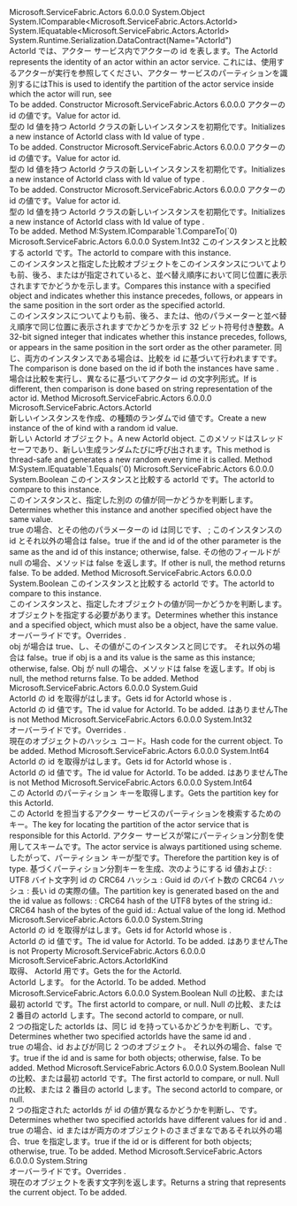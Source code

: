 <Type Name="ActorId" FullName="Microsoft.ServiceFabric.Actors.ActorId">
  <TypeSignature Language="C#" Value="public sealed class ActorId : IComparable&lt;Microsoft.ServiceFabric.Actors.ActorId&gt;, IEquatable&lt;Microsoft.ServiceFabric.Actors.ActorId&gt;" />
  <TypeSignature Language="ILAsm" Value=".class public auto ansi sealed beforefieldinit ActorId extends System.Object implements class System.IComparable`1&lt;class Microsoft.ServiceFabric.Actors.ActorId&gt;, class System.IEquatable`1&lt;class Microsoft.ServiceFabric.Actors.ActorId&gt;" />
  <TypeSignature Language="DocId" Value="T:Microsoft.ServiceFabric.Actors.ActorId" />
  <TypeSignature Language="VB.NET" Value="Public NotInheritable Class ActorId&#xA;Implements IComparable(Of ActorId), IEquatable(Of ActorId)" />
  <TypeSignature Language="F#" Value="type ActorId = class&#xA;    interface IEquatable&lt;ActorId&gt;&#xA;    interface IComparable&lt;ActorId&gt;" />
  <AssemblyInfo>
    <AssemblyName>Microsoft.ServiceFabric.Actors</AssemblyName>
    <AssemblyVersion>6.0.0.0</AssemblyVersion>
  </AssemblyInfo>
  <Base>
    <BaseTypeName>System.Object</BaseTypeName>
  </Base>
  <Interfaces>
    <Interface>
      <InterfaceName>System.IComparable&lt;Microsoft.ServiceFabric.Actors.ActorId&gt;</InterfaceName>
    </Interface>
    <Interface>
      <InterfaceName>System.IEquatable&lt;Microsoft.ServiceFabric.Actors.ActorId&gt;</InterfaceName>
    </Interface>
  </Interfaces>
  <Attributes>
    <Attribute>
      <AttributeName>System.Runtime.Serialization.DataContract(Name="ActorId")</AttributeName>
    </Attribute>
  </Attributes>
  <Docs>
    <summary>
            <span data-ttu-id="dd739-101">ActorId では、アクター サービス内でアクターの id を表します。</span><span class="sxs-lookup"><span data-stu-id="dd739-101">The ActorId represents the identity of an actor within an actor service.</span></span> <span data-ttu-id="dd739-102">これには、使用するアクターが実行を参照してください、アクター サービスのパーティションを識別するには<see cref="M:Microsoft.ServiceFabric.Actors.ActorId.GetPartitionKey" /></span><span class="sxs-lookup"><span data-stu-id="dd739-102">This is used to identify the partition of the actor service inside which the actor will run, see <see cref="M:Microsoft.ServiceFabric.Actors.ActorId.GetPartitionKey" /></span></span></summary>
    <remarks>To be added.</remarks>
  </Docs>
  <Members>
    <Member MemberName=".ctor">
      <MemberSignature Language="C#" Value="public ActorId (Guid id);" />
      <MemberSignature Language="ILAsm" Value=".method public hidebysig specialname rtspecialname instance void .ctor(valuetype System.Guid id) cil managed" />
      <MemberSignature Language="DocId" Value="M:Microsoft.ServiceFabric.Actors.ActorId.#ctor(System.Guid)" />
      <MemberSignature Language="VB.NET" Value="Public Sub New (id As Guid)" />
      <MemberSignature Language="F#" Value="new Microsoft.ServiceFabric.Actors.ActorId : Guid -&gt; Microsoft.ServiceFabric.Actors.ActorId" Usage="new Microsoft.ServiceFabric.Actors.ActorId id" />
      <MemberType>Constructor</MemberType>
      <AssemblyInfo>
        <AssemblyName>Microsoft.ServiceFabric.Actors</AssemblyName>
        <AssemblyVersion>6.0.0.0</AssemblyVersion>
      </AssemblyInfo>
      <Parameters>
        <Parameter Name="id" Type="System.Guid" />
      </Parameters>
      <Docs>
        <param name="id"><span data-ttu-id="dd739-103">アクターの id の値です。</span><span class="sxs-lookup"><span data-stu-id="dd739-103">Value for actor id.</span></span></param>
        <summary>
            <span data-ttu-id="dd739-104">型の Id 値を持つ ActorId クラスの新しいインスタンスを初期化<see cref="T:System.Guid" />です。</span><span class="sxs-lookup"><span data-stu-id="dd739-104">Initializes a new instance of ActorId class with Id value of type <see cref="T:System.Guid" />.</span></span>
            </summary>
        <remarks>To be added.</remarks>
      </Docs>
    </Member>
    <Member MemberName=".ctor">
      <MemberSignature Language="C#" Value="public ActorId (long id);" />
      <MemberSignature Language="ILAsm" Value=".method public hidebysig specialname rtspecialname instance void .ctor(int64 id) cil managed" />
      <MemberSignature Language="DocId" Value="M:Microsoft.ServiceFabric.Actors.ActorId.#ctor(System.Int64)" />
      <MemberSignature Language="VB.NET" Value="Public Sub New (id As Long)" />
      <MemberSignature Language="F#" Value="new Microsoft.ServiceFabric.Actors.ActorId : int64 -&gt; Microsoft.ServiceFabric.Actors.ActorId" Usage="new Microsoft.ServiceFabric.Actors.ActorId id" />
      <MemberType>Constructor</MemberType>
      <AssemblyInfo>
        <AssemblyName>Microsoft.ServiceFabric.Actors</AssemblyName>
        <AssemblyVersion>6.0.0.0</AssemblyVersion>
      </AssemblyInfo>
      <Parameters>
        <Parameter Name="id" Type="System.Int64" />
      </Parameters>
      <Docs>
        <param name="id"><span data-ttu-id="dd739-105">アクターの id の値です。</span><span class="sxs-lookup"><span data-stu-id="dd739-105">Value for actor id.</span></span></param>
        <summary>
            <span data-ttu-id="dd739-106">型の Id 値を持つ ActorId クラスの新しいインスタンスを初期化<see cref="T:System.Int64" />です。</span><span class="sxs-lookup"><span data-stu-id="dd739-106">Initializes a new instance of ActorId class with Id value of type <see cref="T:System.Int64" />.</span></span>
            </summary>
        <remarks>To be added.</remarks>
      </Docs>
    </Member>
    <Member MemberName=".ctor">
      <MemberSignature Language="C#" Value="public ActorId (string id);" />
      <MemberSignature Language="ILAsm" Value=".method public hidebysig specialname rtspecialname instance void .ctor(string id) cil managed" />
      <MemberSignature Language="DocId" Value="M:Microsoft.ServiceFabric.Actors.ActorId.#ctor(System.String)" />
      <MemberSignature Language="VB.NET" Value="Public Sub New (id As String)" />
      <MemberSignature Language="F#" Value="new Microsoft.ServiceFabric.Actors.ActorId : string -&gt; Microsoft.ServiceFabric.Actors.ActorId" Usage="new Microsoft.ServiceFabric.Actors.ActorId id" />
      <MemberType>Constructor</MemberType>
      <AssemblyInfo>
        <AssemblyName>Microsoft.ServiceFabric.Actors</AssemblyName>
        <AssemblyVersion>6.0.0.0</AssemblyVersion>
      </AssemblyInfo>
      <Parameters>
        <Parameter Name="id" Type="System.String" />
      </Parameters>
      <Docs>
        <param name="id"><span data-ttu-id="dd739-107">アクターの id の値です。</span><span class="sxs-lookup"><span data-stu-id="dd739-107">Value for actor id.</span></span></param>
        <summary>
            <span data-ttu-id="dd739-108">型の Id 値を持つ ActorId クラスの新しいインスタンスを初期化<see cref="T:System.String" />です。</span><span class="sxs-lookup"><span data-stu-id="dd739-108">Initializes a new instance of ActorId class with Id value of type <see cref="T:System.String" />.</span></span>
            </summary>
        <remarks>To be added.</remarks>
      </Docs>
    </Member>
    <Member MemberName="CompareTo">
      <MemberSignature Language="C#" Value="public int CompareTo (Microsoft.ServiceFabric.Actors.ActorId other);" />
      <MemberSignature Language="ILAsm" Value=".method public hidebysig newslot virtual instance int32 CompareTo(class Microsoft.ServiceFabric.Actors.ActorId other) cil managed" />
      <MemberSignature Language="DocId" Value="M:Microsoft.ServiceFabric.Actors.ActorId.CompareTo(Microsoft.ServiceFabric.Actors.ActorId)" />
      <MemberSignature Language="VB.NET" Value="Public Function CompareTo (other As ActorId) As Integer" />
      <MemberSignature Language="F#" Value="abstract member CompareTo : Microsoft.ServiceFabric.Actors.ActorId -&gt; int&#xA;override this.CompareTo : Microsoft.ServiceFabric.Actors.ActorId -&gt; int" Usage="actorId.CompareTo other" />
      <MemberType>Method</MemberType>
      <Implements>
        <InterfaceMember>M:System.IComparable`1.CompareTo(`0)</InterfaceMember>
      </Implements>
      <AssemblyInfo>
        <AssemblyName>Microsoft.ServiceFabric.Actors</AssemblyName>
        <AssemblyVersion>6.0.0.0</AssemblyVersion>
      </AssemblyInfo>
      <ReturnValue>
        <ReturnType>System.Int32</ReturnType>
      </ReturnValue>
      <Parameters>
        <Parameter Name="other" Type="Microsoft.ServiceFabric.Actors.ActorId" />
      </Parameters>
      <Docs>
        <param name="other"><span data-ttu-id="dd739-109">このインスタンスと比較する actorId です。</span><span class="sxs-lookup"><span data-stu-id="dd739-109">The actorId to compare with this instance.</span></span> </param>
        <summary>
            <span data-ttu-id="dd739-110">このインスタンスと指定した比較<see cref="T:Microsoft.ServiceFabric.Actors.ActorId" />オブジェクトをこのインスタンスについてよりも前、後ろ、またはが指定されていると、並べ替え順序において同じ位置に表示されますでかどうかを示します。</span><span class="sxs-lookup"><span data-stu-id="dd739-110">Compares this instance with a specified <see cref="T:Microsoft.ServiceFabric.Actors.ActorId" /> object and indicates whether this instance precedes, follows, or appears in the same position in the sort order as the specified actorId.</span></span> 
            </summary>
        <returns><span data-ttu-id="dd739-111">このインスタンスについてよりも前、後ろ、または、他のパラメーターと並べ替え順序で同じ位置に表示されますでかどうかを示す 32 ビット符号付き整数。</span><span class="sxs-lookup"><span data-stu-id="dd739-111">A 32-bit signed integer that indicates whether this instance precedes, follows, or appears in the same position in the sort order as the other parameter.</span></span></returns>
        <remarks><span data-ttu-id="dd739-112">同じ、両方のインスタンスである場合は、比較を id に基づいて行われます<see cref="T:Microsoft.ServiceFabric.Actors.ActorIdKind" />です。</span><span class="sxs-lookup"><span data-stu-id="dd739-112">The comparison is done based on the id if both the instances have same <see cref="T:Microsoft.ServiceFabric.Actors.ActorIdKind" />.</span></span>
            <span data-ttu-id="dd739-113">場合<see cref="T:Microsoft.ServiceFabric.Actors.ActorIdKind" />は比較を実行し、異なるに基づいてアクター id の文字列形式。</span><span class="sxs-lookup"><span data-stu-id="dd739-113">If <see cref="T:Microsoft.ServiceFabric.Actors.ActorIdKind" /> is different, then comparison is done based on string representation of the actor id.</span></span></remarks>
      </Docs>
    </Member>
    <Member MemberName="CreateRandom">
      <MemberSignature Language="C#" Value="public static Microsoft.ServiceFabric.Actors.ActorId CreateRandom ();" />
      <MemberSignature Language="ILAsm" Value=".method public static hidebysig class Microsoft.ServiceFabric.Actors.ActorId CreateRandom() cil managed" />
      <MemberSignature Language="DocId" Value="M:Microsoft.ServiceFabric.Actors.ActorId.CreateRandom" />
      <MemberSignature Language="VB.NET" Value="Public Shared Function CreateRandom () As ActorId" />
      <MemberSignature Language="F#" Value="static member CreateRandom : unit -&gt; Microsoft.ServiceFabric.Actors.ActorId" Usage="Microsoft.ServiceFabric.Actors.ActorId.CreateRandom " />
      <MemberType>Method</MemberType>
      <AssemblyInfo>
        <AssemblyName>Microsoft.ServiceFabric.Actors</AssemblyName>
        <AssemblyVersion>6.0.0.0</AssemblyVersion>
      </AssemblyInfo>
      <ReturnValue>
        <ReturnType>Microsoft.ServiceFabric.Actors.ActorId</ReturnType>
      </ReturnValue>
      <Parameters />
      <Docs>
        <summary>
            <span data-ttu-id="dd739-114">新しいインスタンスを作成、<see cref="T:Microsoft.ServiceFabric.Actors.ActorId" />の種類の<see cref="F:Microsoft.ServiceFabric.Actors.ActorIdKind.Long" />ランダムで<see cref="T:System.Int64" />id 値です。</span><span class="sxs-lookup"><span data-stu-id="dd739-114">Create a new instance of the <see cref="T:Microsoft.ServiceFabric.Actors.ActorId" /> of kind <see cref="F:Microsoft.ServiceFabric.Actors.ActorIdKind.Long" /> with a random <see cref="T:System.Int64" /> id value.</span></span> 
            </summary>
        <returns><span data-ttu-id="dd739-115">新しい ActorId オブジェクト。</span><span class="sxs-lookup"><span data-stu-id="dd739-115">A new ActorId object.</span></span></returns>
        <remarks><span data-ttu-id="dd739-116">このメソッドはスレッド セーフであり、新しい生成ランダム<see cref="T:Microsoft.ServiceFabric.Actors.ActorId" />たびに呼び出されます。</span><span class="sxs-lookup"><span data-stu-id="dd739-116">This method is thread-safe and generates a new random <see cref="T:Microsoft.ServiceFabric.Actors.ActorId" /> every time it is called.</span></span></remarks>
      </Docs>
    </Member>
    <Member MemberName="Equals">
      <MemberSignature Language="C#" Value="public bool Equals (Microsoft.ServiceFabric.Actors.ActorId other);" />
      <MemberSignature Language="ILAsm" Value=".method public hidebysig newslot virtual instance bool Equals(class Microsoft.ServiceFabric.Actors.ActorId other) cil managed" />
      <MemberSignature Language="DocId" Value="M:Microsoft.ServiceFabric.Actors.ActorId.Equals(Microsoft.ServiceFabric.Actors.ActorId)" />
      <MemberSignature Language="VB.NET" Value="Public Function Equals (other As ActorId) As Boolean" />
      <MemberSignature Language="F#" Value="override this.Equals : Microsoft.ServiceFabric.Actors.ActorId -&gt; bool" Usage="actorId.Equals other" />
      <MemberType>Method</MemberType>
      <Implements>
        <InterfaceMember>M:System.IEquatable`1.Equals(`0)</InterfaceMember>
      </Implements>
      <AssemblyInfo>
        <AssemblyName>Microsoft.ServiceFabric.Actors</AssemblyName>
        <AssemblyVersion>6.0.0.0</AssemblyVersion>
      </AssemblyInfo>
      <ReturnValue>
        <ReturnType>System.Boolean</ReturnType>
      </ReturnValue>
      <Parameters>
        <Parameter Name="other" Type="Microsoft.ServiceFabric.Actors.ActorId" />
      </Parameters>
      <Docs>
        <param name="other"><span data-ttu-id="dd739-117">このインスタンスと比較する actorId です。</span><span class="sxs-lookup"><span data-stu-id="dd739-117">The actorId to compare to this instance.</span></span> </param>
        <summary>
            <span data-ttu-id="dd739-118">このインスタンスと、指定した別の <see cref="T:Microsoft.ServiceFabric.Actors.ActorId" /> の値が同一かどうかを判断します。</span><span class="sxs-lookup"><span data-stu-id="dd739-118">Determines whether this instance and another specified <see cref="T:Microsoft.ServiceFabric.Actors.ActorId" /> object have the same value.</span></span>
            </summary>
        <returns><span data-ttu-id="dd739-119">true の場合、<see cref="T:Microsoft.ServiceFabric.Actors.ActorIdKind" />とその他のパラメーターの id は同じです、 <see cref="T:Microsoft.ServiceFabric.Actors.ActorIdKind" /> ; このインスタンスの id とそれ以外の場合は false。</span><span class="sxs-lookup"><span data-stu-id="dd739-119">true if the <see cref="T:Microsoft.ServiceFabric.Actors.ActorIdKind" /> and id of the other parameter is the same as the <see cref="T:Microsoft.ServiceFabric.Actors.ActorIdKind" /> and id of this instance; otherwise, false.</span></span> <span data-ttu-id="dd739-120">その他のフィールドが null の場合、メソッドは false を返します。</span><span class="sxs-lookup"><span data-stu-id="dd739-120">If other is null, the method returns false.</span></span></returns>
        <remarks>To be added.</remarks>
      </Docs>
    </Member>
    <Member MemberName="Equals">
      <MemberSignature Language="C#" Value="public override bool Equals (object obj);" />
      <MemberSignature Language="ILAsm" Value=".method public hidebysig virtual instance bool Equals(object obj) cil managed" />
      <MemberSignature Language="DocId" Value="M:Microsoft.ServiceFabric.Actors.ActorId.Equals(System.Object)" />
      <MemberSignature Language="VB.NET" Value="Public Overrides Function Equals (obj As Object) As Boolean" />
      <MemberSignature Language="F#" Value="override this.Equals : obj -&gt; bool" Usage="actorId.Equals obj" />
      <MemberType>Method</MemberType>
      <AssemblyInfo>
        <AssemblyName>Microsoft.ServiceFabric.Actors</AssemblyName>
        <AssemblyVersion>6.0.0.0</AssemblyVersion>
      </AssemblyInfo>
      <ReturnValue>
        <ReturnType>System.Boolean</ReturnType>
      </ReturnValue>
      <Parameters>
        <Parameter Name="obj" Type="System.Object" />
      </Parameters>
      <Docs>
        <param name="obj"><span data-ttu-id="dd739-121">このインスタンスと比較する actorId です。</span><span class="sxs-lookup"><span data-stu-id="dd739-121">The actorId to compare to this instance.</span></span> </param>
        <summary>
            <span data-ttu-id="dd739-122">このインスタンスと、指定したオブジェクトの値が同一かどうかを判断します。<see cref="T:Microsoft.ServiceFabric.Actors.ActorId" /> オブジェクトを指定する必要があります。</span><span class="sxs-lookup"><span data-stu-id="dd739-122">Determines whether this instance and a specified object, which must also be a <see cref="T:Microsoft.ServiceFabric.Actors.ActorId" /> object, have the same value.</span></span> <span data-ttu-id="dd739-123">オーバーライド<see cref="M:System.Object.Equals(System.Object)" />です。</span><span class="sxs-lookup"><span data-stu-id="dd739-123">Overrides <see cref="M:System.Object.Equals(System.Object)" />.</span></span>
            </summary>
        <returns><span data-ttu-id="dd739-124">obj が場合は true、<see cref="T:Microsoft.ServiceFabric.Actors.ActorId" />し、その値がこのインスタンスと同じです。 それ以外の場合は false。</span><span class="sxs-lookup"><span data-stu-id="dd739-124">true if obj is a <see cref="T:Microsoft.ServiceFabric.Actors.ActorId" /> and its value is the same as this instance; otherwise, false.</span></span> <span data-ttu-id="dd739-125">Obj が null の場合、メソッドは false を返します。</span><span class="sxs-lookup"><span data-stu-id="dd739-125">If obj is null, the method returns false.</span></span></returns>
        <remarks>To be added.</remarks>
      </Docs>
    </Member>
    <Member MemberName="GetGuidId">
      <MemberSignature Language="C#" Value="public Guid GetGuidId ();" />
      <MemberSignature Language="ILAsm" Value=".method public hidebysig instance valuetype System.Guid GetGuidId() cil managed" />
      <MemberSignature Language="DocId" Value="M:Microsoft.ServiceFabric.Actors.ActorId.GetGuidId" />
      <MemberSignature Language="VB.NET" Value="Public Function GetGuidId () As Guid" />
      <MemberSignature Language="F#" Value="member this.GetGuidId : unit -&gt; Guid" Usage="actorId.GetGuidId " />
      <MemberType>Method</MemberType>
      <AssemblyInfo>
        <AssemblyName>Microsoft.ServiceFabric.Actors</AssemblyName>
        <AssemblyVersion>6.0.0.0</AssemblyVersion>
      </AssemblyInfo>
      <ReturnValue>
        <ReturnType>System.Guid</ReturnType>
      </ReturnValue>
      <Parameters />
      <Docs>
        <summary>
            <span data-ttu-id="dd739-126">ActorId の id を取得が<see cref="T:Microsoft.ServiceFabric.Actors.ActorIdKind" />は<see cref="F:Microsoft.ServiceFabric.Actors.ActorIdKind.Guid" />します。</span><span class="sxs-lookup"><span data-stu-id="dd739-126">Gets id for ActorId whose <see cref="T:Microsoft.ServiceFabric.Actors.ActorIdKind" /> is <see cref="F:Microsoft.ServiceFabric.Actors.ActorIdKind.Guid" />.</span></span>
            </summary>
        <returns>
          <span data-ttu-id="dd739-127"><see cref="T:System.Guid" />ActorId の id 値です。</span><span class="sxs-lookup"><span data-stu-id="dd739-127"><see cref="T:System.Guid" />The id value for ActorId.</span></span></returns>
        <remarks>To be added.</remarks>
        <exception cref="T:System.InvalidOperationException"><span data-ttu-id="dd739-128"><see cref="P:Microsoft.ServiceFabric.Actors.ActorId.Kind" />はありません<see cref="F:Microsoft.ServiceFabric.Actors.ActorIdKind.Guid" /></span><span class="sxs-lookup"><span data-stu-id="dd739-128">The <see cref="P:Microsoft.ServiceFabric.Actors.ActorId.Kind" /> is not <see cref="F:Microsoft.ServiceFabric.Actors.ActorIdKind.Guid" /></span></span></exception>
      </Docs>
    </Member>
    <Member MemberName="GetHashCode">
      <MemberSignature Language="C#" Value="public override int GetHashCode ();" />
      <MemberSignature Language="ILAsm" Value=".method public hidebysig virtual instance int32 GetHashCode() cil managed" />
      <MemberSignature Language="DocId" Value="M:Microsoft.ServiceFabric.Actors.ActorId.GetHashCode" />
      <MemberSignature Language="VB.NET" Value="Public Overrides Function GetHashCode () As Integer" />
      <MemberSignature Language="F#" Value="override this.GetHashCode : unit -&gt; int" Usage="actorId.GetHashCode " />
      <MemberType>Method</MemberType>
      <AssemblyInfo>
        <AssemblyName>Microsoft.ServiceFabric.Actors</AssemblyName>
        <AssemblyVersion>6.0.0.0</AssemblyVersion>
      </AssemblyInfo>
      <ReturnValue>
        <ReturnType>System.Int32</ReturnType>
      </ReturnValue>
      <Parameters />
      <Docs>
        <summary>
            <span data-ttu-id="dd739-129">オーバーライド<see cref="M:System.Object.GetHashCode" />です。</span><span class="sxs-lookup"><span data-stu-id="dd739-129">Overrides <see cref="M:System.Object.GetHashCode" />.</span></span>
            </summary>
        <returns><span data-ttu-id="dd739-130">現在のオブジェクトのハッシュ コード。</span><span class="sxs-lookup"><span data-stu-id="dd739-130">Hash code for the current object.</span></span></returns>
        <remarks>To be added.</remarks>
      </Docs>
    </Member>
    <Member MemberName="GetLongId">
      <MemberSignature Language="C#" Value="public long GetLongId ();" />
      <MemberSignature Language="ILAsm" Value=".method public hidebysig instance int64 GetLongId() cil managed" />
      <MemberSignature Language="DocId" Value="M:Microsoft.ServiceFabric.Actors.ActorId.GetLongId" />
      <MemberSignature Language="VB.NET" Value="Public Function GetLongId () As Long" />
      <MemberSignature Language="F#" Value="member this.GetLongId : unit -&gt; int64" Usage="actorId.GetLongId " />
      <MemberType>Method</MemberType>
      <AssemblyInfo>
        <AssemblyName>Microsoft.ServiceFabric.Actors</AssemblyName>
        <AssemblyVersion>6.0.0.0</AssemblyVersion>
      </AssemblyInfo>
      <ReturnValue>
        <ReturnType>System.Int64</ReturnType>
      </ReturnValue>
      <Parameters />
      <Docs>
        <summary>
            <span data-ttu-id="dd739-131">ActorId の id を取得が<see cref="T:Microsoft.ServiceFabric.Actors.ActorIdKind" />は<see cref="F:Microsoft.ServiceFabric.Actors.ActorIdKind.Long" />します。</span><span class="sxs-lookup"><span data-stu-id="dd739-131">Gets id for ActorId whose <see cref="T:Microsoft.ServiceFabric.Actors.ActorIdKind" /> is <see cref="F:Microsoft.ServiceFabric.Actors.ActorIdKind.Long" />.</span></span>
            </summary>
        <returns>
          <span data-ttu-id="dd739-132"><see cref="T:System.Int64" />ActorId の id 値です。</span><span class="sxs-lookup"><span data-stu-id="dd739-132"><see cref="T:System.Int64" />The id value for ActorId.</span></span></returns>
        <remarks>To be added.</remarks>
        <exception cref="T:System.InvalidOperationException"><span data-ttu-id="dd739-133"><see cref="P:Microsoft.ServiceFabric.Actors.ActorId.Kind" />はありません<see cref="F:Microsoft.ServiceFabric.Actors.ActorIdKind.Long" /></span><span class="sxs-lookup"><span data-stu-id="dd739-133">The <see cref="P:Microsoft.ServiceFabric.Actors.ActorId.Kind" /> is not <see cref="F:Microsoft.ServiceFabric.Actors.ActorIdKind.Long" /></span></span></exception>
      </Docs>
    </Member>
    <Member MemberName="GetPartitionKey">
      <MemberSignature Language="C#" Value="public long GetPartitionKey ();" />
      <MemberSignature Language="ILAsm" Value=".method public hidebysig instance int64 GetPartitionKey() cil managed" />
      <MemberSignature Language="DocId" Value="M:Microsoft.ServiceFabric.Actors.ActorId.GetPartitionKey" />
      <MemberSignature Language="VB.NET" Value="Public Function GetPartitionKey () As Long" />
      <MemberSignature Language="F#" Value="member this.GetPartitionKey : unit -&gt; int64" Usage="actorId.GetPartitionKey " />
      <MemberType>Method</MemberType>
      <AssemblyInfo>
        <AssemblyName>Microsoft.ServiceFabric.Actors</AssemblyName>
        <AssemblyVersion>6.0.0.0</AssemblyVersion>
      </AssemblyInfo>
      <ReturnValue>
        <ReturnType>System.Int64</ReturnType>
      </ReturnValue>
      <Parameters />
      <Docs>
        <summary>
            <span data-ttu-id="dd739-134">この ActorId のパーティション キーを取得します。</span><span class="sxs-lookup"><span data-stu-id="dd739-134">Gets the partition key for this ActorId.</span></span>
            </summary>
        <returns><span data-ttu-id="dd739-135">この ActorId を担当するアクター サービスのパーティションを検索するためのキー。</span><span class="sxs-lookup"><span data-stu-id="dd739-135">The key for locating the partition of the actor service that is responsible for this ActorId.</span></span></returns>
        <remarks>
          <list type="bullet">
            <item><span data-ttu-id="dd739-136">アクター サービスが常にパーティション分割を使用して<see cref="F:System.Fabric.Description.PartitionScheme.UniformInt64Range" />スキームです。</span><span class="sxs-lookup"><span data-stu-id="dd739-136">The actor service is always partitioned using <see cref="F:System.Fabric.Description.PartitionScheme.UniformInt64Range" /> scheme.</span></span> <span data-ttu-id="dd739-137">したがって、パーティション キーが<see cref="T:System.Int64" />型です。</span><span class="sxs-lookup"><span data-stu-id="dd739-137">Therefore the partition key is of <see cref="T:System.Int64" /> type.</span></span></item>
            <item><span data-ttu-id="dd739-138">基づくパーティション分割キーを生成、<see cref="T:Microsoft.ServiceFabric.Actors.ActorIdKind" />次のようにする id 値および: <list type="bullet"> <item> <see cref="F:Microsoft.ServiceFabric.Actors.ActorIdKind.String" />: UTF8 バイト文字列 id の CRC64 ハッシュ</item><item> <see cref="F:Microsoft.ServiceFabric.Actors.ActorIdKind.Guid" />: Guid id のバイト数の CRC64 ハッシュ</item><item> <see cref="F:Microsoft.ServiceFabric.Actors.ActorIdKind.Long" />: 長い id の実際の値。</item></list></span><span class="sxs-lookup"><span data-stu-id="dd739-138">The partition key is generated based on the <see cref="T:Microsoft.ServiceFabric.Actors.ActorIdKind" /> and the id value as follows: <list type="bullet"><item><see cref="F:Microsoft.ServiceFabric.Actors.ActorIdKind.String" />: CRC64 hash of the UTF8 bytes of the string id.</item><item><see cref="F:Microsoft.ServiceFabric.Actors.ActorIdKind.Guid" />: CRC64 hash of the bytes of the guid id.</item><item><see cref="F:Microsoft.ServiceFabric.Actors.ActorIdKind.Long" />: Actual value of the long id.</item></list></span></span></item>
          </list>
        </remarks>
      </Docs>
    </Member>
    <Member MemberName="GetStringId">
      <MemberSignature Language="C#" Value="public string GetStringId ();" />
      <MemberSignature Language="ILAsm" Value=".method public hidebysig instance string GetStringId() cil managed" />
      <MemberSignature Language="DocId" Value="M:Microsoft.ServiceFabric.Actors.ActorId.GetStringId" />
      <MemberSignature Language="VB.NET" Value="Public Function GetStringId () As String" />
      <MemberSignature Language="F#" Value="member this.GetStringId : unit -&gt; string" Usage="actorId.GetStringId " />
      <MemberType>Method</MemberType>
      <AssemblyInfo>
        <AssemblyName>Microsoft.ServiceFabric.Actors</AssemblyName>
        <AssemblyVersion>6.0.0.0</AssemblyVersion>
      </AssemblyInfo>
      <ReturnValue>
        <ReturnType>System.String</ReturnType>
      </ReturnValue>
      <Parameters />
      <Docs>
        <summary>
            <span data-ttu-id="dd739-139">ActorId の id を取得が<see cref="T:Microsoft.ServiceFabric.Actors.ActorIdKind" />は<see cref="F:Microsoft.ServiceFabric.Actors.ActorIdKind.String" />します。</span><span class="sxs-lookup"><span data-stu-id="dd739-139">Gets id for ActorId whose <see cref="T:Microsoft.ServiceFabric.Actors.ActorIdKind" /> is <see cref="F:Microsoft.ServiceFabric.Actors.ActorIdKind.String" />.</span></span>
            </summary>
        <returns>
          <span data-ttu-id="dd739-140"><see cref="T:System.String" />ActorId の id 値です。</span><span class="sxs-lookup"><span data-stu-id="dd739-140"><see cref="T:System.String" />The id value for ActorId.</span></span></returns>
        <remarks>To be added.</remarks>
        <exception cref="T:System.InvalidOperationException"><span data-ttu-id="dd739-141"><see cref="P:Microsoft.ServiceFabric.Actors.ActorId.Kind" />はありません<see cref="F:Microsoft.ServiceFabric.Actors.ActorIdKind.Guid" /></span><span class="sxs-lookup"><span data-stu-id="dd739-141">The <see cref="P:Microsoft.ServiceFabric.Actors.ActorId.Kind" /> is not <see cref="F:Microsoft.ServiceFabric.Actors.ActorIdKind.Guid" /></span></span></exception>
      </Docs>
    </Member>
    <Member MemberName="Kind">
      <MemberSignature Language="C#" Value="public Microsoft.ServiceFabric.Actors.ActorIdKind Kind { get; }" />
      <MemberSignature Language="ILAsm" Value=".property instance valuetype Microsoft.ServiceFabric.Actors.ActorIdKind Kind" />
      <MemberSignature Language="DocId" Value="P:Microsoft.ServiceFabric.Actors.ActorId.Kind" />
      <MemberSignature Language="VB.NET" Value="Public ReadOnly Property Kind As ActorIdKind" />
      <MemberSignature Language="F#" Value="member this.Kind : Microsoft.ServiceFabric.Actors.ActorIdKind" Usage="Microsoft.ServiceFabric.Actors.ActorId.Kind" />
      <MemberType>Property</MemberType>
      <AssemblyInfo>
        <AssemblyName>Microsoft.ServiceFabric.Actors</AssemblyName>
        <AssemblyVersion>6.0.0.0</AssemblyVersion>
      </AssemblyInfo>
      <ReturnValue>
        <ReturnType>Microsoft.ServiceFabric.Actors.ActorIdKind</ReturnType>
      </ReturnValue>
      <Docs>
        <summary>
            <span data-ttu-id="dd739-142">取得、 <see cref="T:Microsoft.ServiceFabric.Actors.ActorIdKind" /> ActorId 用です。</span><span class="sxs-lookup"><span data-stu-id="dd739-142">Gets the <see cref="T:Microsoft.ServiceFabric.Actors.ActorIdKind" /> for the ActorId.</span></span>
            </summary>
        <value>
          <span data-ttu-id="dd739-143"><see cref="T:Microsoft.ServiceFabric.Actors.ActorIdKind" />ActorId します。</span><span class="sxs-lookup"><span data-stu-id="dd739-143"><see cref="T:Microsoft.ServiceFabric.Actors.ActorIdKind" /> for the ActorId.</span></span></value>
        <remarks>To be added.</remarks>
      </Docs>
    </Member>
    <Member MemberName="op_Equality">
      <MemberSignature Language="C#" Value="public static bool operator == (Microsoft.ServiceFabric.Actors.ActorId x, Microsoft.ServiceFabric.Actors.ActorId y);" />
      <MemberSignature Language="ILAsm" Value=".method public static hidebysig specialname bool op_Equality(class Microsoft.ServiceFabric.Actors.ActorId x, class Microsoft.ServiceFabric.Actors.ActorId y) cil managed" />
      <MemberSignature Language="DocId" Value="M:Microsoft.ServiceFabric.Actors.ActorId.op_Equality(Microsoft.ServiceFabric.Actors.ActorId,Microsoft.ServiceFabric.Actors.ActorId)" />
      <MemberSignature Language="VB.NET" Value="Public Shared Operator == (x As ActorId, y As ActorId) As Boolean" />
      <MemberSignature Language="F#" Value="static member ( = ) : Microsoft.ServiceFabric.Actors.ActorId * Microsoft.ServiceFabric.Actors.ActorId -&gt; bool" Usage="x = y" />
      <MemberType>Method</MemberType>
      <AssemblyInfo>
        <AssemblyName>Microsoft.ServiceFabric.Actors</AssemblyName>
        <AssemblyVersion>6.0.0.0</AssemblyVersion>
      </AssemblyInfo>
      <ReturnValue>
        <ReturnType>System.Boolean</ReturnType>
      </ReturnValue>
      <Parameters>
        <Parameter Name="x" Type="Microsoft.ServiceFabric.Actors.ActorId" />
        <Parameter Name="y" Type="Microsoft.ServiceFabric.Actors.ActorId" />
      </Parameters>
      <Docs>
        <param name="x"><span data-ttu-id="dd739-144">Null の比較、または最初 actorId です。</span><span class="sxs-lookup"><span data-stu-id="dd739-144">The first actorId to compare, or null.</span></span> </param>
        <param name="y"><span data-ttu-id="dd739-145">Null の比較、または 2 番目の actorId します。</span><span class="sxs-lookup"><span data-stu-id="dd739-145">The second actorId to compare, or null.</span></span> </param>
        <summary>
            <span data-ttu-id="dd739-146">2 つの指定した actorIds は、同じ id を持っているかどうかを判断し、<see cref="T:Microsoft.ServiceFabric.Actors.ActorIdKind" />です。</span><span class="sxs-lookup"><span data-stu-id="dd739-146">Determines whether two specified actorIds have the same id and <see cref="T:Microsoft.ServiceFabric.Actors.ActorIdKind" />.</span></span>
            </summary>
        <returns><span data-ttu-id="dd739-147">true の場合、id および<see cref="T:Microsoft.ServiceFabric.Actors.ActorIdKind" />が同じ 2 つのオブジェクト。 それ以外の場合、false です。</span><span class="sxs-lookup"><span data-stu-id="dd739-147">true if the id and <see cref="T:Microsoft.ServiceFabric.Actors.ActorIdKind" /> is same for both objects; otherwise, false.</span></span></returns>
        <remarks>To be added.</remarks>
      </Docs>
    </Member>
    <Member MemberName="op_Inequality">
      <MemberSignature Language="C#" Value="public static bool operator != (Microsoft.ServiceFabric.Actors.ActorId x, Microsoft.ServiceFabric.Actors.ActorId y);" />
      <MemberSignature Language="ILAsm" Value=".method public static hidebysig specialname bool op_Inequality(class Microsoft.ServiceFabric.Actors.ActorId x, class Microsoft.ServiceFabric.Actors.ActorId y) cil managed" />
      <MemberSignature Language="DocId" Value="M:Microsoft.ServiceFabric.Actors.ActorId.op_Inequality(Microsoft.ServiceFabric.Actors.ActorId,Microsoft.ServiceFabric.Actors.ActorId)" />
      <MemberSignature Language="VB.NET" Value="Public Shared Operator != (x As ActorId, y As ActorId) As Boolean" />
      <MemberSignature Language="F#" Value="static member op_Inequality : Microsoft.ServiceFabric.Actors.ActorId * Microsoft.ServiceFabric.Actors.ActorId -&gt; bool" Usage="Microsoft.ServiceFabric.Actors.ActorId.op_Inequality (x, y)" />
      <MemberType>Method</MemberType>
      <AssemblyInfo>
        <AssemblyName>Microsoft.ServiceFabric.Actors</AssemblyName>
        <AssemblyVersion>6.0.0.0</AssemblyVersion>
      </AssemblyInfo>
      <ReturnValue>
        <ReturnType>System.Boolean</ReturnType>
      </ReturnValue>
      <Parameters>
        <Parameter Name="x" Type="Microsoft.ServiceFabric.Actors.ActorId" />
        <Parameter Name="y" Type="Microsoft.ServiceFabric.Actors.ActorId" />
      </Parameters>
      <Docs>
        <param name="x"><span data-ttu-id="dd739-148">Null の比較、または最初 actorId です。</span><span class="sxs-lookup"><span data-stu-id="dd739-148">The first actorId to compare, or null.</span></span> </param>
        <param name="y"><span data-ttu-id="dd739-149">Null の比較、または 2 番目の actorId します。</span><span class="sxs-lookup"><span data-stu-id="dd739-149">The second actorId to compare, or null.</span></span> </param>
        <summary>
            <span data-ttu-id="dd739-150">2 つの指定された actorIds が id の値が異なるかどうかを判断し、<see cref="T:Microsoft.ServiceFabric.Actors.ActorIdKind" />です。</span><span class="sxs-lookup"><span data-stu-id="dd739-150">Determines whether two specified actorIds have different values for id and <see cref="T:Microsoft.ServiceFabric.Actors.ActorIdKind" />.</span></span>
            </summary>
        <returns><span data-ttu-id="dd739-151">true の場合、id または<see cref="T:Microsoft.ServiceFabric.Actors.ActorIdKind" />が両方のオブジェクトのさまざまなであるそれ以外の場合、true を指定します。</span><span class="sxs-lookup"><span data-stu-id="dd739-151">true if the id or <see cref="T:Microsoft.ServiceFabric.Actors.ActorIdKind" /> is different for both objects; otherwise, true.</span></span></returns>
        <remarks>To be added.</remarks>
      </Docs>
    </Member>
    <Member MemberName="ToString">
      <MemberSignature Language="C#" Value="public override string ToString ();" />
      <MemberSignature Language="ILAsm" Value=".method public hidebysig virtual instance string ToString() cil managed" />
      <MemberSignature Language="DocId" Value="M:Microsoft.ServiceFabric.Actors.ActorId.ToString" />
      <MemberSignature Language="VB.NET" Value="Public Overrides Function ToString () As String" />
      <MemberSignature Language="F#" Value="override this.ToString : unit -&gt; string" Usage="actorId.ToString " />
      <MemberType>Method</MemberType>
      <AssemblyInfo>
        <AssemblyName>Microsoft.ServiceFabric.Actors</AssemblyName>
        <AssemblyVersion>6.0.0.0</AssemblyVersion>
      </AssemblyInfo>
      <ReturnValue>
        <ReturnType>System.String</ReturnType>
      </ReturnValue>
      <Parameters />
      <Docs>
        <summary>
            <span data-ttu-id="dd739-152">オーバーライド<see cref="M:System.Object.ToString" />です。</span><span class="sxs-lookup"><span data-stu-id="dd739-152">Overrides <see cref="M:System.Object.ToString" />.</span></span>
            </summary>
        <returns><span data-ttu-id="dd739-153">現在のオブジェクトを表す文字列を返します。</span><span class="sxs-lookup"><span data-stu-id="dd739-153">Returns a string that represents the current object.</span></span></returns>
        <remarks>To be added.</remarks>
      </Docs>
    </Member>
  </Members>
</Type>